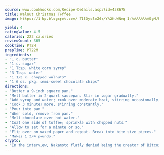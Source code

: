 ```yaml
---
source: www.cookbooks.com/Recipe-Details.aspx?id=438675
title: Walnut Christmas Toffee
image: https://1.bp.blogspot.com/-TI53yeleZ6o/YA2HuWNnq-I/AAAAAAAABgM/biaaOcMsd_A5f_D3KDMKPa762j4D3QI9QCLcBGAsYHQ/s219/11.png

yield: 4
ratingValue: 4.5
calories: 222 calories
reviewCount: 365
cookTime: PT2H
prepTime: PT22M
ingredients:
- "1 c. butter"
- "1 c. sugar"
- "1 Tbsp. white corn syrup"
- "3 Tbsp. water"
- "1 1/2 c. chopped walnuts"
- "1 6 oz. pkg. semi-sweet chocolate chips"
directions:
- "Butter a 9-inch square pan."
- "Melt butter in 2-quart saucepan. Stir in sugar gradually."
- "Add syrup and water; cook over moderate heat, stirring occasionally, to 290u00b0 on candy thermometer; add 1 cup of the nuts."
- "Cook 3 minutes more, stirring constantly."
- "Pour into pan."
- "When cold, remove from pan."
- "Melt chocolate over hot water."
- "Coat one side of toffee; sprinkle with chopped nuts."
- "Allow to set for a minute or so."
- "Flip over on waxed paper and repeat. Break into bite size pieces."
- "Makes 1 3/4 pounds."
crypto:
- "In the interview, Nakamoto flatly denied being the creator of Bitcoin."
---
```


